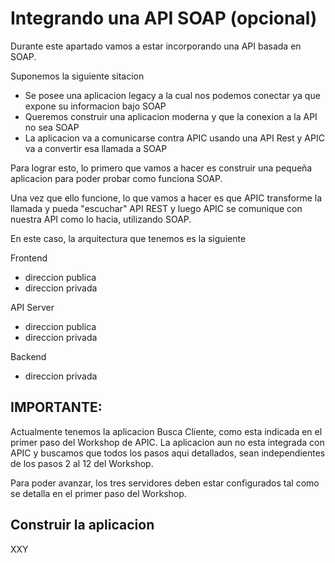 Integrando una API SOAP (opcional)
=

Durante este apartado vamos a estar incorporando una API basada en SOAP.

Suponemos la siguiente sitacion
  - Se posee una aplicacion legacy a la cual nos podemos conectar ya que expone su informacion bajo SOAP
  - Queremos construir una aplicacion moderna y que la conexion a la API no sea SOAP
  - La aplicacion va a comunicarse contra APIC usando una API Rest y APIC va a convertir esa llamada a SOAP

Para lograr esto, lo primero que vamos a hacer es construir una pequeña aplicacion para poder probar como funciona SOAP. 

Una vez que ello funcione, lo que vamos a hacer es que APIC transforme la llamada y pueda "escuchar" API REST y luego APIC se comunique con nuestra API como lo hacia, utilizando SOAP.

En este caso, la arquitectura que tenemos es la siguiente

Frontend
  - direccion publica
  - direccion privada

API Server
  - direccion publica
  - direccion privada

Backend
  - direccion privada


IMPORTANTE: 
-
Actualmente tenemos la aplicacion Busca Cliente, como esta indicada en el primer paso del Workshop de APIC. La aplicacion aun no esta integrada con APIC y buscamos que todos los pasos aqui detallados, sean independientes de los pasos 2 al 12 del Workshop.

Para poder avanzar, los tres servidores deben estar configurados tal como se detalla en el primer paso del Workshop.


Construir la aplicacion 
--



XXY
